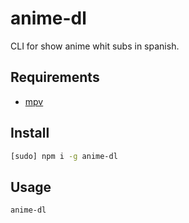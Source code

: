 anime-dl
========

CLI for show anime whit subs in spanish.

Requirements
------------

- [mpv](http://mpv.io/installation/)

Install
-------

``` bash
[sudo] npm i -g anime-dl
```

Usage
---

``` bash
anime-dl
```
